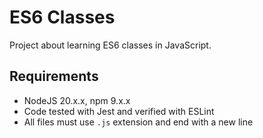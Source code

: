# ES6 Classes

Project about learning ES6 classes in JavaScript.

## Requirements
- NodeJS 20.x.x, npm 9.x.x
- Code tested with Jest and verified with ESLint
- All files must use `.js` extension and end with a new line
